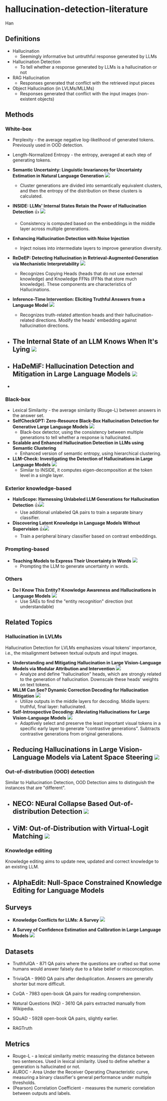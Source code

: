 # hallucination-detection-literature
Han

## Definitions

- Hallucination
  - Seemingly informative but untruthful response generated by LLMs
- Hallucination Detection
  - To tell whether a response generated by LLMs is a hallucination or not
- RAG Hallucination
  - Responses generated that conflict with the retrieved input pieces
- Object Hallucination (in LVLMs/MLLMs)
  - Responses generated that conflict with the input images (non-existent objects)

## Methods

### White-box

- Perplexity - the average negative log-likelihood of generated tokens. Previously used in OOD detection.
- Length-Normalized Entropy - the entropy, averaged at each step of generating tokens.
- **Semantic Uncertainty: Linguistic Invariances for Uncertainty Estimation in Natural Language Generation** ![](https://img.shields.io/badge/ICLR2023-blue)
  - Cluster generations are divided into semantically equivalent clusters, and then the entropy of the distribution on these clusters is calculated.
- **INSIDE: LLMs' Internal States Retain the Power of Hallucination Detection** 👍 ![](https://img.shields.io/badge/ICLR2024-blue)
  - Consistency is computed based on the embeddings in the middle layer across multiple generations.
- **Enhancing Hallucination Detection with Noise Injection**
  - Inject noises into intermediate layers to improve generation diversity.
- **ReDeEP: Detecting Hallucination in Retrieval-Augmented Generation via Mechanistic Interpretability** ![](https://img.shields.io/badge/ICLR2025_Spotlight-blue)
  - Recognizes Copying Heads (heads that do not use external knowledge) and Knowledge FFNs (FFNs that store much knowledge). These components are characteristics of Hallucinations.
- **Inference-Time Intervention: Eliciting Truthful Answers from a Language Model** ![](https://img.shields.io/badge/NeurIPS2023_Spotlight-blue)
  - Recognizes truth-related attention heads and their hallucination-related directions. Modify the heads' embedding against hallucination directions.
- **The Internal State of an LLM Knows When It's Lying** ![](https://img.shields.io/badge/EMNLP2023_findings-blue)
  - 
- **HaDeMiF: Hallucination Detection and Mitigation in Large Language Models** ![](https://img.shields.io/badge/ICLR2025-blue)
  - 

- 

### Black-box

- Lexical Similarity - the average similarity (Rouge-L) between answers in the answer set.
- **SelfCheckGPT: Zero-Resource Black-Box Hallucination Detection for Generative Large Language Models** ![](https://img.shields.io/badge/EMNLP2023-blue)
  - Black-box detector, using the consistency between multiple generations to tell whether a response is hallucinated.
- **Scalable and Enhanced Hallucination Detection in LLMs using Semantic Clustering**
  - Enhanced version of semantic entropy, using hierarchical clustering.
- **LLM-Check: Investigating the Detection of Hallucinations in Large Language Models** ![](https://img.shields.io/badge/NeurIPS2024-blue)
  - Similar to INSIDE, it computes eigen-decomposition at the token level in a single layer.

### Exterior knowledge-based

- **HaloScope: Harnessing Unlabeled LLM Generations for Hallucination Detection** 👍![](https://img.shields.io/badge/NeurIPS2024_Spotlight-blue)
  - Use additional unlabeled QA pairs to train a separate binary classifier.
- **Discovering Latent Knowledge in Language Models Without Supervision** 👍![](https://img.shields.io/badge/ICLR2023_Spotlight-blue)
  - Train a peripheral binary classifier based on contrast embeddings.

### Prompting-based

- **Teaching Models to Express Their Uncertainty in Words** ![](https://img.shields.io/badge/TMLR2022-blue)
  - Prompting the LLM to generate uncertainty in words.

### Others

- **Do I Know This Entity? Knowledge Awareness and Hallucinations in Language Models** ![](https://img.shields.io/badge/ICLR2025-blue)
  - Use SAEs to find the "entity recognition" direction (not understandable)

## Related Topics

### Hallucination in LVLMs

Hallucination Detection for LVLMs emphasizes visual tokens' importance, i.e., the misalignment between textual outputs and input images.

- **Understanding and Mitigating Hallucination in Large Vision-Language Models via Modular Attribution and Intervention** ![](https://img.shields.io/badge/ICLR2025-blue)
  - Analyze and define "hallucination" heads, which are strongly related to the generation of hallucination. Downscale these heads' weights on text tokens.
- **MLLM Can See? Dynamic Correction Decoding for Hallucination Mitigation** ![](https://img.shields.io/badge/ICLR2025-blue)
  - Utilize outputs in the middle layers for decoding. Middle layers: truthful, final layer: hallucinated.
- **Self-Introspective Decoding: Alleviating Hallucinations for Large Vision-Language Models** ![](https://img.shields.io/badge/ICLR2025-blue)
  - Adaptively select and preserve the least important visual tokens in a specific early layer to generate "contrastive generations". Subtracts contrastive generations from original generations.
- **Reducing Hallucinations in Large Vision-Language Models via Latent Space Steering** ![](https://img.shields.io/badge/ICLR2025_Spotlight-blue)
  - 

### Out-of-distribution (OOD) detection

Similar to Hallucination Detection, OOD Detection aims to distinguish the instances that are "different".

- **NECO: NEural Collapse Based Out-of-distribution Detection** ![](https://img.shields.io/badge/ICLR2024-blue)
  - 
- **ViM: Out-of-Distribution with Virtual-Logit Matching** ![](https://img.shields.io/badge/CVPR2022-blue)
  - 

### Knowledge editing

Knowledge editing aims to update new, updated and correct knowledge to an existing LLM.

- **AlphaEdit: Null-Space Constrained Knowledge Editing for Language Models**
  - 

## Surveys

- **Knowledge Conflicts for LLMs: A Survey** ![](https://img.shields.io/badge/EMNLP2024-blue)

- **A Survey of Confidence Estimation and Calibration in Large Language Models** ![](https://img.shields.io/badge/NAACL2024-blue)

## Datasets

- TruthfulQA - 871 QA pairs where the questions are crafted so that some humans would answer falsely due to a false belief or misconception.
- TriviaQA - 9960 QA pairs after deduplication. Answers are generally shorter but more difficult.
- CoQA - 7983 open-book QA pairs for reading comprehension.
- Natural Questions (NQ) - 3610 QA pairs extracted manually from Wikipedia.
- SQuAD - 5928 open-book QA pairs, slightly earlier.



- RAGTruth

## Metrics

- Rouge-L - a lexical similarity metric measuring the distance between two sentences. Used in lexical similarity. Used to define whether a generation is hallucinated or not.
- AUROC - Area Under the Receiver Operating Characteristic curve, measuring a binary classifier's general performance under multiple thresholds.
- (Pearson) Correlation Coefficient - measures the numeric correlation between outputs and labels.
